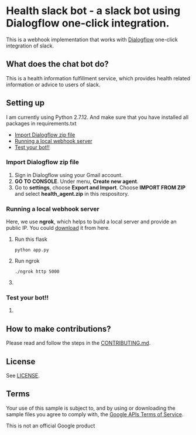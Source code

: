 # Health slack bot - a slack bot using Dialogflow one-click integration. 

This is a webhook implementation that works with [Dialogflow](https://dialogflow.com/docs/integrations/) one-click integration of slack.

## What does the chat bot do?
This is a health information fulfillment service, which provides health related information or advice to users of slack.

## Setting up
I am currently using Python 2.7.12. And make sure that you have installed all packages in requirements.txt

* [Import Dialogflow zip file](#import_zip)
* [Running a local webhook server](#running_server)
* [Test your bot!!](#running_bot)



### <a name="import_zip" />Import Dialogflow zip file
1. Sign in Dialogflow using your Gmail account.
2. **GO TO CONSOLE**. Under menu, **Create new agent**.
3. Go to **settings**, choose **Export and Import**. Choose **IMPORT FROM ZIP** and select **health_agent.zip** in this respository.

### <a name="running_server" />Running a local webhook server
Here, we use **ngrok**, which helps to build a local server and provide an public IP. You could [download](https://ngrok.com/download) it from here.

1. Run this flask
	```
	python app.py
	```

2. Run ngrok 
	```
	./ngrok http 5000
	```
3. 

### <a name="running_bot" />Test your bot!!
1.


## How to make contributions?
Please read and follow the steps in the [CONTRIBUTING.md](CONTRIBUTING.md).

## License
See [LICENSE](LICENSE).

## Terms
Your use of this sample is subject to, and by using or downloading the sample files you agree to comply with, the [Google APIs Terms of Service](https://developers.google.com/terms/).

This is not an official Google product
